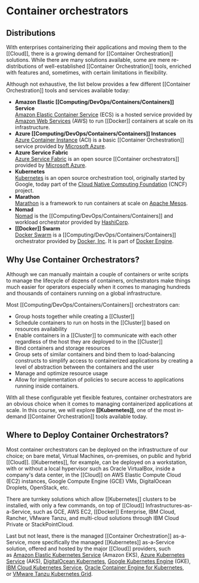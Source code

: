 # Container orchestrators

## Distributions

With enterprises containerizing their applications and moving them to the [[Cloud]], there is a growing demand for [[Container Orchestration]] solutions. While there are many solutions available, some are mere re-distributions of well-established [[Container Orchestration]] tools, enriched with features and, sometimes, with certain limitations in flexibility.

Although not exhaustive, the list below provides a few different [[Container Orchestration]] tools and services available today:

-   **Amazon Elastic [[Computing/DevOps/Containers/Containers]] Service**  
    [Amazon Elastic Container Service](https://aws.amazon.com/ecs/) (ECS) is a hosted service provided by [Amazon Web Services](https://aws.amazon.com/) (AWS) to run [[Docker]] containers at scale on its infrastructure.
-   **Azure [[Computing/DevOps/Containers/Containers]] Instances**  
    [Azure Container Instance](https://azure.microsoft.com/en-us/services/container-instances/) (ACI) is a basic [[Container Orchestration]] service provided by [Microsoft Azure](https://azure.microsoft.com/en-us/).
-   **Azure Service Fabric**  
    [Azure Service Fabric](https://azure.microsoft.com/en-us/services/service-fabric/) is an open source [[Container orchestrators]] provided by [Microsoft Azure](https://azure.microsoft.com/en-us/).
-   **Kubernetes**  
    [Kubernetes](https://kubernetes.io/) is an open source orchestration tool, originally started by Google, today part of the [Cloud Native Computing Foundation](https://www.cncf.io/) (CNCF) project.
-   **Marathon**  
    [Marathon](https://mesosphere.github.io/marathon/) is a framework to run containers at scale on [Apache Mesos](https://mesos.apache.org/).
-   **Nomad**  
    [Nomad](https://www.nomadproject.io/) is the [[Computing/DevOps/Containers/Containers]] and workload orchestrator provided by [HashiCorp](https://www.hashicorp.com/).
-   **[[Docker]] Swarm**  
    [Docker Swarm](https://docs.docker.com/engine/swarm/) is a [[Computing/DevOps/Containers/Containers]] orchestrator provided by [Docker, Inc](https://www.docker.com/). It is part of [Docker Engine](https://docs.docker.com/engine/).

## Why Use Container Orchestrators?

Although we can manually maintain a couple of containers or write scripts to manage the lifecycle of dozens of containers, orchestrators make things much easier for operators especially when it comes to managing hundreds and thousands of containers running on a global infrastructure.

Most [[Computing/DevOps/Containers/Containers]] orchestrators can:

-   Group hosts together while creating a [[Cluster]]
-   Schedule containers to run on hosts in the [[Cluster]] based on resources availability
-   Enable containers in a [[Cluster]] to communicate with each other regardless of the host they are deployed to in the [[Cluster]]
-   Bind containers and storage resources
-   Group sets of similar containers and bind them to load-balancing constructs to simplify access to containerized applications by creating a level of abstraction between the containers and the user
-   Manage and optimize resource usage
-   Allow for implementation of policies to secure access to applications running inside containers.

With all these configurable yet flexible features, container orchestrators are an obvious choice when it comes to managing containerized applications at scale. In this course, we will explore **[[Kubernetes]]**, one of the most in-demand [[Container Orchestration]] tools available today.

## Where to Deploy Container Orchestrators?
Most container orchestrators can be deployed on the infrastructure of our choice; on bare metal, Virtual Machines, on-premises, on public and hybrid [[Cloud]]. [[Kubernetes]], for example, can be deployed on a workstation, with or without a local hypervisor such as Oracle VirtualBox, inside a company's data center, in the [[Cloud]] on AWS Elastic Compute Cloud (EC2) instances, Google Compute Engine (GCE) VMs, DigitalOcean Droplets, OpenStack, etc.

There are turnkey solutions which allow [[Kubernetes]] clusters to be installed, with only a few commands, on top of [[Cloud]] Infrastructures-as-a-Service, such as GCE, AWS EC2, [[Docker]] Enterprise, IBM Cloud, Rancher, VMware Tanzu, and multi-cloud solutions through IBM Cloud Private or StackPointCloud.

Last but not least, there is the managed [[Container Orchestration]] as-a-Service, more specifically the managed [[Kubernetes]] as-a-Service solution, offered and hosted by the major [[Cloud]] providers, such as [Amazon Elastic Kubernetes Service](https://aws.amazon.com/eks/) (Amazon EKS), [Azure Kubernetes Service](https://azure.microsoft.com/en-us/services/kubernetes-service/) (AKS), [DigitalOcean Kubernetes](https://www.digitalocean.com/products/kubernetes/), [Google Kubernetes Engine](https://cloud.google.com/kubernetes-engine/) (GKE), [IBM Cloud Kubernetes Service](https://www.ibm.com/cloud/container-service), [Oracle Container Engine for Kubernetes](https://cloud.oracle.com/containers/kubernetes-engine), or [VMware Tanzu Kubernetes Grid](https://tanzu.vmware.com/kubernetes-grid).
